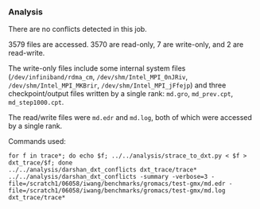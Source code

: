 ### Analysis

There are no conflicts detected in this job.

3579 files are accessed. 3570 are read-only, 7 are write-only, and 2 are read-write.

The write-only files include some internal system files (`/dev/infiniband/rdma_cm`, `/dev/shm/Intel_MPI_0nJRiv`, `/dev/shm/Intel_MPI_MKBrir`, `/dev/shm/Intel_MPI_jFfejp`) and three checkpoint/output files written by a single rank: `md.gro`, `md_prev.cpt`, `md_step1000.cpt`.

The read/write files were `md.edr` and `md.log`, both of which were accessed by a single rank.


Commands used:
```
for f in trace*; do echo $f; ../../analysis/strace_to_dxt.py < $f > dxt_trace/$f; done
../../analysis/darshan_dxt_conflicts dxt_trace/trace*
../../analysis/darshan_dxt_conflicts -summary -verbose=3 -file=/scratch1/06058/iwang/benchmarks/gromacs/test-gmx/md.edr -file=/scratch1/06058/iwang/benchmarks/gromacs/test-gmx/md.log dxt_trace/trace*
```
